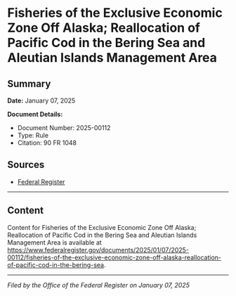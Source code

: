 # Fisheries of the Exclusive Economic Zone Off Alaska; Reallocation of Pacific Cod in the Bering Sea and Aleutian Islands Management Area

## Summary

**Date:** January 07, 2025

**Document Details:**
- Document Number: 2025-00112
- Type: Rule
- Citation: 90 FR 1048

## Sources
- [Federal Register](https://www.federalregister.gov/documents/2025/01/07/2025-00112/fisheries-of-the-exclusive-economic-zone-off-alaska-reallocation-of-pacific-cod-in-the-bering-sea)

---

## Content

Content for Fisheries of the Exclusive Economic Zone Off Alaska; Reallocation of Pacific Cod in the Bering Sea and Aleutian Islands Management Area is available at https://www.federalregister.gov/documents/2025/01/07/2025-00112/fisheries-of-the-exclusive-economic-zone-off-alaska-reallocation-of-pacific-cod-in-the-bering-sea.

---

*Filed by the Office of the Federal Register on January 07, 2025*
